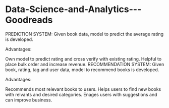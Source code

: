 # Data-Science-and-Analytics---Goodreads

PREDICTION SYSTEM: Given book data, model to predict the average rating is developed.

Advantages:

Own model to predict rating and cross verify with existing rating.
Helpful to place bulk order and increase revenue.
RECOMMENDATION SYSTEM: Given book, rating, tag and user data, model to recommend books is developed.

Advantages:

Recommends most relevant books to users.
Helps users to find new books with relvants and desired categories.
Enages users with suggestions and can improve business.
